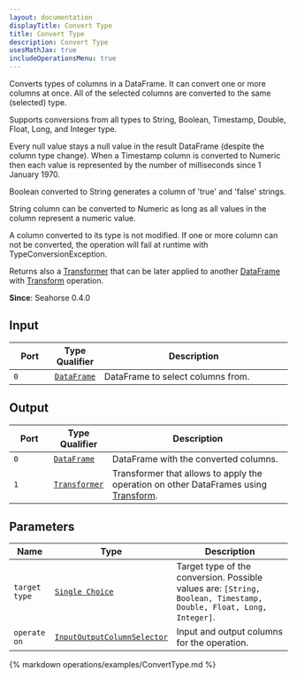 ```yaml
---
layout: documentation
displayTitle: Convert Type
title: Convert Type
description: Convert Type
usesMathJax: true
includeOperationsMenu: true
---
```


Converts types of columns in a DataFrame. It can convert one or more columns at once.
All of the selected columns are converted to the same (selected) type.

Supports conversions from all types to String, Boolean, Timestamp, Double, Float, Long,
and Integer type.

Every null value stays a null value in the result DataFrame (despite the column type change).
When a Timestamp column is converted to Numeric then each value is represented
by the number of milliseconds since 1 January 1970.

Boolean converted to String generates a column of 'true' and 'false' strings.

String column can be converted to Numeric as long as all values in the column represent a numeric value.

A column converted to its type is not modified.
If one or more column can not be converted,
the operation will fail at runtime with TypeConversionException.

Returns also a [Transformer](../classes/transformer.html) that can be later applied
to another [DataFrame](../classes/dataframe.html) with [Transform](transform.html) operation.

**Since**: Seahorse 0.4.0

## Input

<table>
<thead>
<tr>
<th style="width:15%">Port</th>
<th style="width:15%">Type Qualifier</th>
<th style="width:70%">Description</th>
</tr>
</thead>
<tbody>
<tr>
<td><code>0</code></td>
<td><code><a href="../classes/dataframe.html">DataFrame</a></code></td>
<td>DataFrame to select columns from.</td>
</tr>
</tbody>
</table>

## Output

<table>
<thead>
<tr>
<th style="width:15%">Port</th>
<th style="width:15%">Type Qualifier</th>
<th style="width:70%">Description</th>
</tr>
</thead>
<tbody>
<tr>
<td><code>0</code></td>
<td><code><a href="../classes/dataframe.html">DataFrame</a></code></td>
<td>DataFrame with the converted columns.</td>
</tr>
<tr>
<td><code>1</code></td><td>
<code><a href="../classes/transformer.html">Transformer</a></code></td>
<td>Transformer that allows to apply the operation on other DataFrames using
<a href="transform.html">Transform</a>.</td>
</tr>
</tbody>
</table>

## Parameters

<table class="table">
<thead>
<tr>
<th style="width:15%">Name</th>
<th style="width:15%">Type</th>
<th style="width:70%">Description</th>
</tr>
</thead>
<tbody>
<tr>
<td><code>target type</code></td>
<td><code><a href="../parameter_types.html#single-choice">Single Choice</a></code></td>
<td>Target type of the conversion. Possible values are: <code>[String, Boolean, Timestamp, Double, Float, Long,
Integer]</code>.</td>
</tr>

<tr>
<td><code>operate on</code></td>
<td><code><a href="../parameter_types.html#input-output-column-selector">InputOutputColumnSelector</a></code></td>
<td>Input and output columns for the operation.</td>
</tr>
</tbody>
</table>

{% markdown operations/examples/ConvertType.md %}
